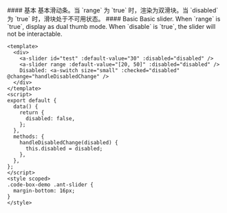 <cn>
#### 基本
基本滑动条。当 `range` 为 `true` 时，渲染为双滑块。当 `disabled` 为 `true` 时，滑块处于不可用状态。
</cn>

<us>
#### Basic
Basic slider. When `range` is `true`, display as dual thumb mode. When `disable` is `true`, the slider will not be interactable.
</us>

```vue
<template>
  <div>
    <a-slider id="test" :default-value="30" :disabled="disabled" />
    <a-slider range :default-value="[20, 50]" :disabled="disabled" />
    Disabled: <a-switch size="small" :checked="disabled" @change="handleDisabledChange" />
  </div>
</template>
<script>
export default {
  data() {
    return {
      disabled: false,
    };
  },
  methods: {
    handleDisabledChange(disabled) {
      this.disabled = disabled;
    },
  },
};
</script>
<style scoped>
.code-box-demo .ant-slider {
  margin-bottom: 16px;
}
</style>
```
